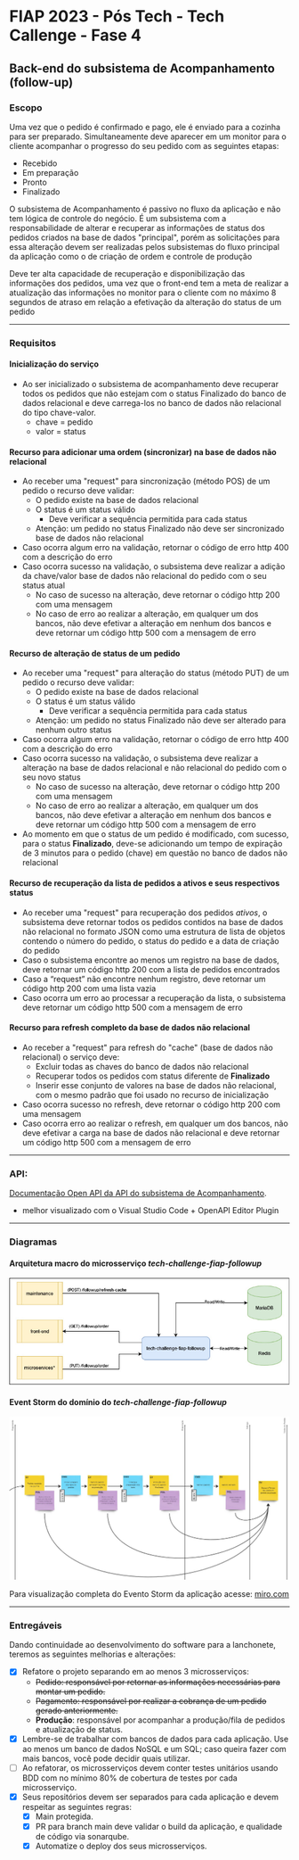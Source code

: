# FIAP 2023 - Pós Tech - Tech Callenge - Fase 4

## Back-end do subsistema de Acompanhamento (follow-up)

### Escopo
Uma vez que o pedido é confirmado e pago, ele é enviado para a cozinha para ser preparado. Simultaneamente deve aparecer em um monitor para o cliente acompanhar o progresso do seu pedido com as seguintes etapas:
* Recebido
* Em preparação
* Pronto
* Finalizado

O subsistema de Acompanhamento é passivo no fluxo da aplicação e não tem lógica de controle do negócio. É um subsistema com a responsabilidade de alterar e recuperar as informações de status dos pedidos criados na base de dados "principal", porém as solicitações para essa alteração devem ser realizadas pelos subsistemas do fluxo principal da aplicação como o de criação de ordem e controle de produção

Deve ter alta capacidade de recuperação e disponibilização das informações dos pedidos, uma vez que o front-end tem a meta de realizar a atualização das informações no monitor para o cliente com no máximo 8 segundos de atraso em relação a efetivação da alteração do status de um pedido

---

### Requisitos

#### Inicialização do serviço
- Ao ser inicializado o subsistema de acompanhamento deve recuperar todos os pedidos que não estejam com o status Finalizado do banco de dados relacional e deve carrega-los no banco de dados não relacional do tipo chave-valor.
    - chave = pedido
    - valor = status

#### Recurso para adicionar uma ordem (sincronizar) na base de dados não relacional
- Ao receber uma "request" para sincronização (método POS) de um pedido o recurso deve validar:
    - O pedido existe na base de dados relacional
    - O status é um status válido
        - Deve verificar a sequência permitida para cada status
    - Atenção: um pedido no status Finalizado não deve ser sincronizado base de dados não relacional
- Caso ocorra algum erro na validação, retornar o código de erro http 400 com a descrição do erro
- Caso ocorra sucesso na validação, o subsistema deve realizar a adição da chave/valor base de dados não relacional do pedido com o seu status atual
    - No caso de sucesso na alteração, deve retornar o código http 200 com uma mensagem
    - No caso de erro ao realizar a alteração, em qualquer um dos bancos, não deve efetivar a alteração em nenhum dos bancos e deve retornar um código http 500 com a mensagem de erro

#### Recurso de alteração de status de um pedido
- Ao receber uma "request" para alteração do status (método PUT) de um pedido o recurso deve validar:
    - O pedido existe na base de dados relacional
    - O status é um status válido
        - Deve verificar a sequência permitida para cada status
    - Atenção: um pedido no status Finalizado não deve ser alterado para nenhum outro status
- Caso ocorra algum erro na validação, retornar o código de erro http 400 com a descrição do erro
- Caso ocorra sucesso na validação, o subsistema deve realizar a alteração na base de dados relacional e não relacional do pedido com o seu novo status
    - No caso de sucesso na alteração, deve retornar o código http 200 com uma mensagem
    - No caso de erro ao realizar a alteração, em qualquer um dos bancos, não deve efetivar a alteração em nenhum dos bancos e deve retornar um código http 500 com a mensagem de erro
- Ao momento em que o status de um pedido é modificado, com sucesso, para o status **Finalizado**, deve-se adicionando um tempo de expiração de 3 minutos para o pedido (chave) em questão no banco de dados não relacional

#### Recurso de recuperação da lista de pedidos a ativos e seus respectivos status
- Ao receber uma "request" para recuperação dos pedidos *ativos*, o subsistema deve retornar todos os pedidos contidos na base de dados não relacional no formato JSON como uma estrutura de lista de objetos contendo o número do pedido, o status do pedido e a data de criação do pedido
- Caso o subsistema encontre ao menos um registro na base de dados, deve retornar um código http 200 com a lista de pedidos encontrados
- Caso a “request” não encontre nenhum registro, deve retornar um código http 200 com uma lista vazia
- Caso ocorra um erro ao processar a recuperação da lista, o subsistema deve retornar um código http 500 com a mensagem de erro

#### Recurso para refresh completo da base de dados não relacional 
- Ao receber a "request" para refresh do "cache" (base de dados não relacional) o serviço deve:
    - Excluir todas as chaves do banco de dados não relacional
    - Recuperar todos os pedidos com status diferente de **Finalizado**
    - Inserir esse conjunto de valores na base de dados não relacional, com o mesmo padrão que foi usado no recurso de inicialização
- Caso ocorra sucesso no refresh, deve retornar o código http 200 com uma mensagem
- Caso ocorra erro ao realizar o refresh, em qualquer um dos bancos, não deve efetivar a carga na base de dados não relacional e deve retornar um código http 500 com a mensagem de erro

---

### API:
[Documentação Open API da API do subsistema de Acompanhamento](./docs/openapi_followup.yaml "Open API").
- melhor visualizado com o Visual Studio Code + OpenAPI Editor Plugin

---

### Diagramas

#### Arquitetura macro do microsserviço *tech-challenge-fiap-followup*
![Subsistema de Acompanhamento de Pedidos](./docs/img/arquitetura_followup.jpg "Follow Up Subsystem Architecture")

#### Event Storm do domínio do *tech-challenge-fiap-followup*
![Subsistema de Acompanhamento de Pedidos](./docs/img/event_storm_followup.jpg "Follow Up Subsystem Event Storm")

Para visualização completa do Evento Storm da aplicação acesse: [miro.com](https://miro.com/app/board/uXjVMB4KwXo=/)

---

### Entregáveis
Dando continuidade ao desenvolvimento do software para a lanchonete, teremos as seguintes melhorias e alterações:
- [x] Refatore o projeto separando em ao menos 3 microsserviços:
    - ~~Pedido: responsável por retornar as informações necessárias para montar um pedido.~~
    - ~~Pagamento: responsável por realizar a cobrança de um pedido gerado anteriormente.~~
    - **Produção**: responsável por acompanhar a produção/fila de pedidos e atualização de status.
- [x] Lembre-se de trabalhar com bancos de dados para cada aplicação. Use ao menos um banco de dados NoSQL e um SQL; caso queira fazer com mais bancos, você pode decidir quais utilizar. 
- [ ] Ao refatorar, os microsserviços devem conter testes unitários usando BDD com no mínimo 80% de cobertura de testes por cada microsserviço.
- [x] Seus repositórios devem ser separados para cada aplicação e devem respeitar as seguintes regras:
    - [x] Main protegida.
    - [x] PR para branch main deve validar o build da aplicação, e qualidade de código via sonarqube.
    - [x] Automatize o deploy dos seus microsserviços.
